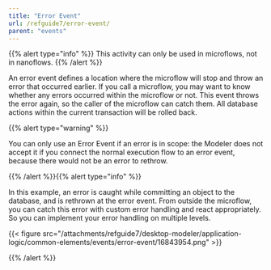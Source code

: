 ```yaml
---
title: "Error Event"
url: /refguide7/error-event/
parent: "events"
---
```


{{% alert type="info" %}}
This activity can only be used in microflows, not in nanoflows.
{{% /alert %}}

An error event defines a location where the microflow will stop and throw an error that occurred earlier. If you call a microflow, you may want to know whether any errors occurred within the microflow or not. This event throws the error again, so the caller of the microflow can catch them. All database actions within the current transaction will be rolled back.

{{% alert type="warning" %}}

You can only use an Error Event if an error is in scope: the Modeler does not accept it if you connect the normal execution flow to an error event, because there would not be an error to rethrow.

{{% /alert %}}{{% alert type="info" %}}

In this example, an error is caught while committing an object to the database, and is rethrown at the error event. From outside the microflow, you can catch this error with custom error handling and react appropriately. So you can implement your error handling on multiple levels.

{{< figure src="/attachments/refguide7/desktop-modeler/application-logic/common-elements/events/error-event/16843954.png" >}}

{{% /alert %}}

